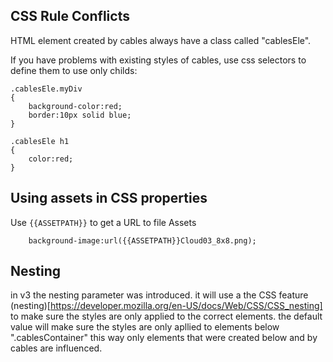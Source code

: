 ## CSS Rule Conflicts
HTML element created by cables always have a class called "cablesEle".

If you have problems with existing styles of cables, use css selectors to define them to use only childs:
```
.cablesEle.myDiv 
{
    background-color:red;
    border:10px solid blue;
}

.cablesEle h1
{
    color:red;
}
```

## Using assets in CSS properties

Use `{{ASSETPATH}}` to get a URL to file Assets

`    background-image:url({{ASSETPATH}}Cloud03_8x8.png);`


## Nesting

in v3 the nesting parameter was introduced. it will use a the CSS feature (nesting)[https://developer.mozilla.org/en-US/docs/Web/CSS/CSS_nesting] to make sure the styles are only applied to the correct elements.
the default value will make sure the styles are only apllied to elements below ".cablesContainer" this way only elements that were created below and by cables are influenced.